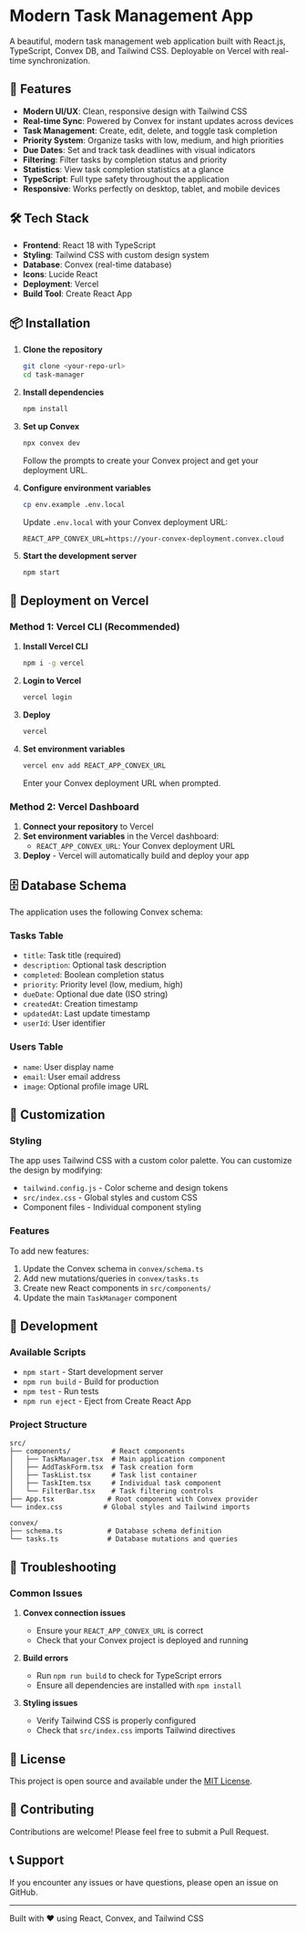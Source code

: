 # Modern Task Management App

A beautiful, modern task management web application built with React.js, TypeScript, Convex DB, and Tailwind CSS. Deployable on Vercel with real-time synchronization.

## 🚀 Features

- **Modern UI/UX**: Clean, responsive design with Tailwind CSS
- **Real-time Sync**: Powered by Convex for instant updates across devices
- **Task Management**: Create, edit, delete, and toggle task completion
- **Priority System**: Organize tasks with low, medium, and high priorities
- **Due Dates**: Set and track task deadlines with visual indicators
- **Filtering**: Filter tasks by completion status and priority
- **Statistics**: View task completion statistics at a glance
- **TypeScript**: Full type safety throughout the application
- **Responsive**: Works perfectly on desktop, tablet, and mobile devices

## 🛠️ Tech Stack

- **Frontend**: React 18 with TypeScript
- **Styling**: Tailwind CSS with custom design system
- **Database**: Convex (real-time database)
- **Icons**: Lucide React
- **Deployment**: Vercel
- **Build Tool**: Create React App

## 📦 Installation

1. **Clone the repository**
   ```bash
   git clone <your-repo-url>
   cd task-manager
   ```

2. **Install dependencies**
   ```bash
   npm install
   ```

3. **Set up Convex**
   ```bash
   npx convex dev
   ```
   Follow the prompts to create your Convex project and get your deployment URL.

4. **Configure environment variables**
   ```bash
   cp env.example .env.local
   ```
   Update `.env.local` with your Convex deployment URL:
   ```
   REACT_APP_CONVEX_URL=https://your-convex-deployment.convex.cloud
   ```

5. **Start the development server**
   ```bash
   npm start
   ```

## 🚀 Deployment on Vercel

### Method 1: Vercel CLI (Recommended)

1. **Install Vercel CLI**
   ```bash
   npm i -g vercel
   ```

2. **Login to Vercel**
   ```bash
   vercel login
   ```

3. **Deploy**
   ```bash
   vercel
   ```

4. **Set environment variables**
   ```bash
   vercel env add REACT_APP_CONVEX_URL
   ```
   Enter your Convex deployment URL when prompted.

### Method 2: Vercel Dashboard

1. **Connect your repository** to Vercel
2. **Set environment variables** in the Vercel dashboard:
   - `REACT_APP_CONVEX_URL`: Your Convex deployment URL
3. **Deploy** - Vercel will automatically build and deploy your app

## 🗄️ Database Schema

The application uses the following Convex schema:

### Tasks Table
- `title`: Task title (required)
- `description`: Optional task description
- `completed`: Boolean completion status
- `priority`: Priority level (low, medium, high)
- `dueDate`: Optional due date (ISO string)
- `createdAt`: Creation timestamp
- `updatedAt`: Last update timestamp
- `userId`: User identifier

### Users Table
- `name`: User display name
- `email`: User email address
- `image`: Optional profile image URL

## 🎨 Customization

### Styling
The app uses Tailwind CSS with a custom color palette. You can customize the design by modifying:
- `tailwind.config.js` - Color scheme and design tokens
- `src/index.css` - Global styles and custom CSS
- Component files - Individual component styling

### Features
To add new features:
1. Update the Convex schema in `convex/schema.ts`
2. Add new mutations/queries in `convex/tasks.ts`
3. Create new React components in `src/components/`
4. Update the main `TaskManager` component

## 🔧 Development

### Available Scripts

- `npm start` - Start development server
- `npm run build` - Build for production
- `npm test` - Run tests
- `npm run eject` - Eject from Create React App

### Project Structure

```
src/
├── components/          # React components
│   ├── TaskManager.tsx  # Main application component
│   ├── AddTaskForm.tsx  # Task creation form
│   ├── TaskList.tsx     # Task list container
│   ├── TaskItem.tsx     # Individual task component
│   └── FilterBar.tsx    # Task filtering controls
├── App.tsx             # Root component with Convex provider
└── index.css          # Global styles and Tailwind imports

convex/
├── schema.ts           # Database schema definition
└── tasks.ts            # Database mutations and queries
```

## 🐛 Troubleshooting

### Common Issues

1. **Convex connection issues**
   - Ensure your `REACT_APP_CONVEX_URL` is correct
   - Check that your Convex project is deployed and running

2. **Build errors**
   - Run `npm run build` to check for TypeScript errors
   - Ensure all dependencies are installed with `npm install`

3. **Styling issues**
   - Verify Tailwind CSS is properly configured
   - Check that `src/index.css` imports Tailwind directives

## 📝 License

This project is open source and available under the [MIT License](LICENSE).

## 🤝 Contributing

Contributions are welcome! Please feel free to submit a Pull Request.

## 📞 Support

If you encounter any issues or have questions, please open an issue on GitHub.

---

Built with ❤️ using React, Convex, and Tailwind CSS